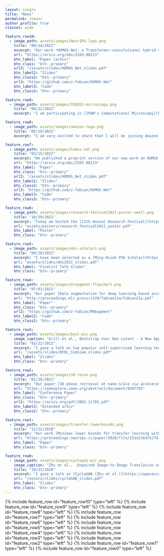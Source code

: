 ```yaml
---
layout: single
title: "News"
permalink: /news/
author_profile: true
classes: wide

feature_row10:
  - image_path: assets/images/NeurIPS-logo.png
    title: "09/14/2022"
    excerpt: "Our work *HUMUS-Net: a Transformer-convolutional hybrid model for accelerated MRI reconstruction* has been accepted for NeurIPS 2022. I am looking forward to sharing our work and interacting with other researchers in the field in person for the first time in a while at NeurIPS."
    url: "https://arxiv.org/abs/2203.08213"
    btn_label: "Paper (arXiv)"
    btn_class: "btn--primary"
    url2: "/assets/slides/HUMUS_Net_slides.pdf"
    btn_label2: "Slides"
    btn_class2: "btn--primary"
    url3: "https://github.com/z-fabian/HUMUS-Net"
    btn_label3: "Code"
    btn_class3: "btn--primary"

feature_row9:
  - image_path: assets/images/CM2022-microscopy.png
    title: "09/12/2022"
    excerpt: "I am participating in [IPAM's Computational Microscopy](http://www.ipam.ucla.edu/programs/long-programs/computational-microscopy/) long program at UCLA as a Graduate Visiting Researcher. This program brings together leading experts in the fields of applied mathematics, physics, biology, materials science and engineering in order to encourage debate and collaboration on modern microscopy techniques, such as coherent diffraction imaging, super-resolved fluorescence microscopy (2014 Nobel prize) and a special focus on cryo-electron microscopy (cryo-EM, 2017 Nobel prize). These methods result in high-dimensional, multimodal and extremely noisy data, where extracting useful information, and eventually scientific knowledge is challenging. Deep learning has enormous potential in tackling these challenges that may lead to breakthroughs in materials science, quantum devices and drug discovery."

feature_row8:
  - image_path: assets/images/amazon-logo.png
    title: "05/19/2022"
    excerpt: "I am very excited to share that I will be joining Amazon's Alexa Perceptual Technologies as an Applied Scientist Intern for the summer under the mentorship of Rajath Kumar. We are going to work on improving wake word verification models through semi-supervised learning techniques and data augmentation. I am looking forward to collaborating with Amazon researchers and learning more about their work."

feature_row7:
  - image_path: assets/images/humus-net.png
    title: "03/15/2022"
    excerpt: "We published a preprint version of our new work on HUMUS-Net: a Transformer-convolutional hybrid model for accelerated MRI reconstruction. Common deep learning reconstruction techniques in MRI typically utilize convolution layers as the primary processing unit, however convolution kernels struggle to model long-range pixel dependencies in images and are content-independent. On the other hand, Transformer architectures are free from these limitations and are rapidly gaining ground in a range of vision applications. Our proposed architecture combines the benefits of both worlds and [achieves state-of-the-art results](https://fastmri.org/leaderboards) on the [fastMRI dataset](https://fastmri.med.nyu.edu/), the largest publicly available MRI dataset."
    url: "https://arxiv.org/abs/2203.08213"
    btn_label: "Paper"
    btn_class: "btn--primary"
    url2: "/assets/slides/HUMUS_Net_slides.pdf"
    btn_label2: "Slides"
    btn_class2: "btn--primary"
    url3: "https://github.com/z-fabian/HUMUS-Net"
    btn_label3: "Code"
    btn_class3: "btn--primary"

feature_row6:
  - image_path: assets/images/research-festival2021-poster-small.png
    title: "10/29/2021"
    excerpt: "Today we hosted the [11th Annual Research Festival](https://minghsiehece.usc.edu/11th-annual-mhi-research-festival/) at the Ming Hsieh ECE department with close to 100 posters and guided lab tours organized by the [Dynamic Imaging Science Center (DISC)](https://sites.usc.edu/disc/) showcasing their new, unique high-performance low-field MRI scanner. My poster on [MRAugment](/publications/2021-07-01-data-augmentation-for-deep-learning) has won the _Best Poster - Honorable Mention_ award."
    url: "assets/posters/research_festival2021_poster.pdf"
    btn_label: "Poster"
    btn_class: "btn--primary"

feature_row5:
  - image_path: assets/images/mhi-scholars.png
    title: "09/28/2021"
    excerpt: "I have been selected as a [Ming Hsieh PhD Scholar](https://minghsiehece.usc.edu/mhi-home/mhi-mhi-scholars/) for 2021-2022 along with Haleh Akrami, Hefei Liu, Rodrigo Lobos, Qinyi Luo and Qiaochu Zhang. We are going to work together to organize professional events and support our PhD community. You can find the slides for my presentation _Overcoming the data bottleneck in AI for the sciences_ presented at the MHI Scholar Finalist Talk Competition below."
    url: "assets/slides/mhi2021_slides.pdf"
    btn_label: "Finalist Talk Slides"
    btn_class: "btn--primary"

feature_row4:
  - image_path: assets/images/mraugment-flowchart.png
    title: "07/01/2021"
    excerpt: "Our paper [Data augmentation for deep learning based accelerated MRI reconstruction with limited data](/publications/2021-07-01-data-augmentation-for-deep-learning) has been accepted for short talk at ICML 2021. In this work we propose **MRAugment**, a data augmentation pipeline for MRI that improves MRI image reconstruction quality when training data is scarce and helps training more robust deep learning models against various forms of distributions shift (different scanner models, anatomies) and hallucinations.  "
    url: "http://proceedings.mlr.press/v139/fabian21a/fabian21a.pdf"
    btn_label: "Paper"
    btn_class: "btn--primary"
    url2: "https://github.com/z-fabian/MRAugment"
    btn_label2: "Code"
    btn_class2: "btn--primary"

feature_row3:
  - image_path: assets/images/byol-pic.png
    image_caption: "Grill et al., Bootstrap Your Own Latent - A New Approach to Self-Supervised Learning, NeurIPS, 2020"
    title: "03/12/2021"
    excerpt: "I gave a talk on two popular self-supervised learning techniques [BYOL (Grill et al.)](https://proceedings.neurips.cc/paper/2020/hash/f3ada80d5c4ee70142b17b8192b2958e-Abstract.html) and [SimSiam (Chen et al.)](https://openaccess.thecvf.com/content/CVPR2021/html/Chen_Exploring_Simple_Siamese_Representation_Learning_CVPR_2021_paper.html) at our _Learning from Signals and Data_ journal club. Self-supervised learning algorithms have been rapidly catching up with supervised methods recently. They typically build upon a siamese architecture that can learn good image representations from unlabelled data. Thus, these methods have great potential in scientific applications where labelled training data is scarce or extremely costly to acquire."
    url: "/assets/slides/BYOL_SimSiam_slides.pdf"
    btn_label: "Slides"
    btn_class: "btn--primary"

feature_row2:
  - image_path: assets/images/3d-recon.png
    title: "01/18/2021"
    excerpt: "Our paper [3D phase retrieval at nano-scale via accelerated Wirtinger flow](/publications/2021-01-18-3d-phase-retrieval-at-nano-scale) has been accepted at EUSIPCO 2020. High-resolution imaging of small 3D structures is an important problem in biology (protein complexes) and microelectronics (chip manufacturing). Our work introduces a fast and accurate algorithm that can recover the 3D structure of such objects more accurately and from fewer projections than previous techniques."
    url: "https://ieeexplore.ieee.org/abstract/document/9287703"
    btn_label: "Conference Paper"
    btn_class: "btn--primary"
    url2: "https://arxiv.org/pdf/2002.11785.pdf"
    btn_label2: "Extended arXiv"
    btn_class2: "btn--primary"

feature_row1:
  - image_path: assets/images/transfer-lowerbounds.png
    title: "12/12/2020"
    excerpt: "Our work [Minimax lower bounds for transfer learning with linear and one-hidden layer neural networks](/publications/2020-12-12-minimax-lower-bounds-for-transfer-learning) has been accepted at NeurIPS 2020 for poster presentation. We investigate how the number of source samples and the distance between datasets impact model generalization on a target dataset. We introduce a novel metric, the so called _transfer distance_, that quantifies how challenging it is to transfer knowledge from one dataset to another. "
    url: "https://proceedings.neurips.cc/paper/2020/file/151d21647527d1079781ba6ae6571ffd-Paper.pdf"
    btn_label: "Paper"
    btn_class: "btn--primary"

feature_row0:
  - image_path: assets/images/cyclegan-pic.png
    image_caption: "Zhu et al., _Unpaired Image-to-Image Translation using Cycle-Consistent Adversarial Networks_, ICCV, 2017"
    title: "10/23/2020"
    excerpt: "I gave a talk on [CycleGAN (Zhu et al.)](https://openaccess.thecvf.com/content_iccv_2017/html/Zhu_Unpaired_Image-To-Image_Translation_ICCV_2017_paper.html) and its applications in medical imaging at our _Learning from Signals and Data_ journal club. CycleGAN is a powerful image-to-image translation network that learns to map images of a certain domain (e.g. landscape photos) to another domain (e.g. paintings) and vice versa *without seeing corresponding pairs from these two domains*. The key idea is to make sure that if we translate an image and then translate it back, we recover the original image. CycleGAN and its variants have been very successful in cross-modal image synthesis in medical tasks. That is it can create synthetic images of a target modality (e.g. MRI) from images of a different source modality (e.g. CT)."
    url: "/assets/slides/cycleGAN_slides.pdf"
    btn_label: "Slides"
    btn_class: "btn--primary"
---
```

{% include feature_row id="feature_row10" type="left" %}
{% include feature_row id="feature_row9" type="left" %}
{% include feature_row id="feature_row8" type="left" %}
{% include feature_row id="feature_row7" type="left" %}
{% include feature_row id="feature_row6" type="left" %}
{% include feature_row id="feature_row5" type="left" %}
{% include feature_row id="feature_row4" type="left" %}
{% include feature_row id="feature_row3" type="left" %}
{% include feature_row id="feature_row2" type="left" %}
{% include feature_row id="feature_row1" type="left" %}
{% include feature_row id="feature_row0" type="left" %}

